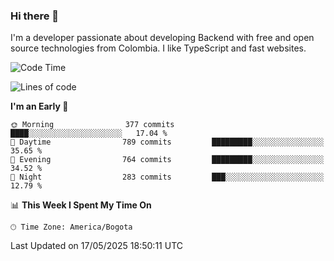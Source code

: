### Hi there 👋

I'm a developer passionate about developing Backend with free and open source technologies from Colombia. I like TypeScript and fast websites.

<!--START_SECTION:waka-->
![Code Time](http://img.shields.io/badge/Code%20Time-5%2C316%20hrs%203%20mins-blue)

![Lines of code](https://img.shields.io/badge/From%20Hello%20World%20I%27ve%20Written-5.1%20million%20lines%20of%20code-blue)

**I'm an Early 🐤** 

```text
🌞 Morning                377 commits         ████░░░░░░░░░░░░░░░░░░░░░   17.04 % 
🌆 Daytime                789 commits         █████████░░░░░░░░░░░░░░░░   35.65 % 
🌃 Evening                764 commits         █████████░░░░░░░░░░░░░░░░   34.52 % 
🌙 Night                  283 commits         ███░░░░░░░░░░░░░░░░░░░░░░   12.79 % 
```


📊 **This Week I Spent My Time On** 

```text
🕑︎ Time Zone: America/Bogota
```


 Last Updated on 17/05/2025 18:50:11 UTC
<!--END_SECTION:waka-->

